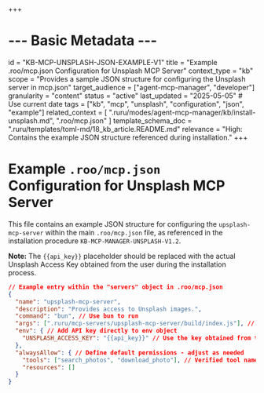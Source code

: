 +++
# --- Basic Metadata ---
id = "KB-MCP-UNSPLASH-JSON-EXAMPLE-V1"
title = "Example .roo/mcp.json Configuration for Unsplash MCP Server"
context_type = "kb"
scope = "Provides a sample JSON structure for configuring the Unsplash server in mcp.json"
target_audience = ["agent-mcp-manager", "developer"]
granularity = "content"
status = "active"
last_updated = "2025-05-05" # Use current date
tags = ["kb", "mcp", "unsplash", "configuration", "json", "example"]
related_context = [
    ".ruru/modes/agent-mcp-manager/kb/install-unsplash.md",
    ".roo/mcp.json"
]
template_schema_doc = ".ruru/templates/toml-md/18_kb_article.README.md"
relevance = "High: Contains the example JSON structure referenced during installation."
+++

# Example `.roo/mcp.json` Configuration for Unsplash MCP Server

This file contains an example JSON structure for configuring the `upsplash-mcp-server` within the main `.roo/mcp.json` file, as referenced in the installation procedure `KB-MCP-MANAGER-UNSPLASH-V1.2`.

**Note:** The `{{api_key}}` placeholder should be replaced with the actual Unsplash Access Key obtained from the user during the installation process.

```json
// Example entry within the "servers" object in .roo/mcp.json
{
  "name": "upsplash-mcp-server",
  "description": "Provides access to Unsplash images.",
  "command": "bun", // Use bun to run
  "args": [".ruru/mcp-servers/upsplash-mcp-server/build/index.js"], // Verified from package.json
  "env": { // Add API key directly to env object
    "UNSPLASH_ACCESS_KEY": "{{api_key}}" // Use the key obtained from the user
  },
  "alwaysAllow": { // Define default permissions - adjust as needed
    "tools": ["search_photos", "download_photo"], // Verified tool names
    "resources": []
  }
}
